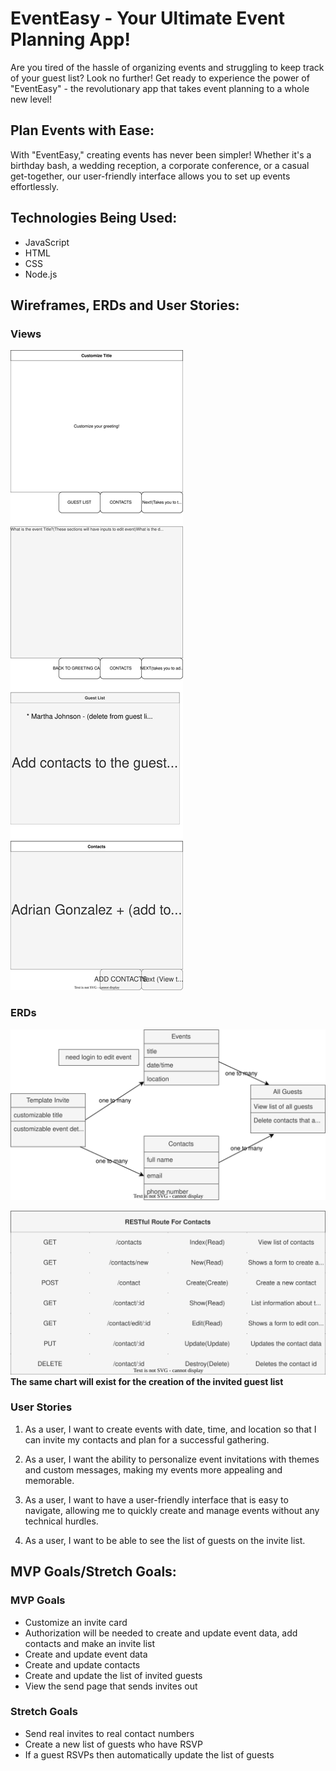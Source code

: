 # EventEasy - Your Ultimate Event Planning App! 

Are you tired of the hassle of organizing events and struggling to keep track of your guest list? Look no further! Get ready to experience the power of "EventEasy" - the revolutionary app that takes event planning to a whole new level!

## Plan Events with Ease:
With "EventEasy," creating events has never been simpler! Whether it's a birthday bash, a wedding reception, a corporate conference, or a casual get-together, our user-friendly interface allows you to set up events effortlessly.

## Technologies Being Used:
* JavaScript
* HTML
* CSS
* Node.js

## Wireframes, ERDs and User Stories:

### Views
![inviteCard](inviteCard.drawio.svg)


### ERDs
![erd](erd.drawio.svg)

![restfulRoute](restfulRoute.drawio.svg) <br>
<strong> The same chart will exist for the creation of the invited guest list </strong>

### User Stories
1. As a user, I want to create events with date, time, and location so that I can invite my contacts and plan for a successful gathering.

2. As a user, I want the ability to personalize event invitations with themes and custom messages, making my events more appealing and memorable.

3. As a user, I want to have a user-friendly interface that is easy to navigate, allowing me to quickly create and manage events without any technical hurdles.

4. As a user, I want to be able to see the list of guests on the invite list.
## MVP Goals/Stretch Goals:

### MVP Goals
* Customize an invite card
* Authorization will be needed to create and update event data, add contacts and make an invite list
* Create and update event data
* Create and update contacts
* Create and update the list of invited guests
* View the send page that sends invites out

### Stretch Goals
* Send real invites to real contact numbers
* Create a new list of guests who have RSVP
* If a guest RSVPs then automatically update the list of guests